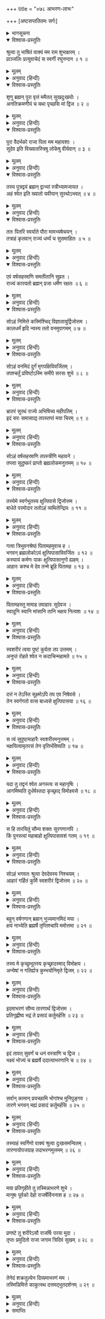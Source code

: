 +++
title = "०७८ आभरण-लाभः"

+++
[अष्टसप्ततितमः सर्गः]



<details><summary>भागसूचना</summary>

78. राजा श्वेतका अगस्त्यजीको अपने लिये घृणित आहारकी प्राप्तिका कारण बताते हुए ब्रह्माजीके साथ हुए अपनी वार्ताको उपस्थित करना और उन्हें दिव्य आभूषणका दान दे भूख-प्यासके कष्टसे मुक्त होना
</details>

<details open><summary>विश्वास-प्रस्तुतिः</summary>

श्रुत्वा तु भाषितं वाक्यं मम राम शुभाक्षरम् ।  
प्राञ्जलिः प्रत्युवाचेदं स स्वर्गी रघुनन्दन ॥ १ ॥
</details>

<details><summary>मूलम्</summary>

श्रुत्वा तु भाषितं वाक्यं मम राम शुभाक्षरम् ।  
प्राञ्जलिः प्रत्युवाचेदं स स्वर्गी रघुनन्दन ॥ १ ॥
</details>

<details><summary>अनुवाद (हिन्दी)</summary>

(अगस्त्यजी कहते हैं—) रघुकुलनन्दन राम! मेरी कही हुई शुभ अक्षरोंसे युक्त बात सुनकर उन स्वर्गीय पुरुषने हाथ जोड़कर इस प्रकार उत्तर दिया— ॥ १ ॥
</details>

<details open><summary>विश्वास-प्रस्तुतिः</summary>

शृणु ब्रह्मन् पुरा वृत्तं ममैतत् सुखदुःखयोः ।  
अनतिक्रमणीयं च यथा पृच्छसि मां द्विज ॥ २ ॥
</details>

<details><summary>मूलम्</summary>

शृणु ब्रह्मन् पुरा वृत्तं ममैतत् सुखदुःखयोः ।  
अनतिक्रमणीयं च यथा पृच्छसि मां द्विज ॥ २ ॥
</details>

<details><summary>अनुवाद (हिन्दी)</summary>

‘ब्रह्मन्! आप जो कुछ पूछ रहे हैं, वह मेरे सुख-दुःखका अलङ्घनीय कारण, जो पूर्वकालमें घटित हो चुका है, यहाँ बताया जाता है, सुनिये ॥ २ ॥
</details>

<details open><summary>विश्वास-प्रस्तुतिः</summary>

पुरा वैदर्भको राजा पिता मम महायशाः ।  
सुदेव इति विख्यातस्त्रिषु लोकेषु वीर्यवान् ॥ ३ ॥
</details>

<details><summary>मूलम्</summary>

पुरा वैदर्भको राजा पिता मम महायशाः ।  
सुदेव इति विख्यातस्त्रिषु लोकेषु वीर्यवान् ॥ ३ ॥
</details>

<details><summary>अनुवाद (हिन्दी)</summary>

‘पूर्वकालमें मेरे महायशस्वी पिता विदर्भ देशके राजा थे । उनका नाम सुदेव था । वे तीनों लोकोंमें विख्यात पराक्रमी थे ॥ ३ ॥
</details>

<details open><summary>विश्वास-प्रस्तुतिः</summary>

तस्य पुत्रद्वयं ब्रह्मन् द्वाभ्यां स्त्रीभ्यामजायत ।  
अहं श्वेत इति ख्यातो यवीयान् सुरथोऽभवत् ॥ ४ ॥
</details>

<details><summary>मूलम्</summary>

तस्य पुत्रद्वयं ब्रह्मन् द्वाभ्यां स्त्रीभ्यामजायत ।  
अहं श्वेत इति ख्यातो यवीयान् सुरथोऽभवत् ॥ ४ ॥
</details>

<details><summary>अनुवाद (हिन्दी)</summary>

‘ब्रह्मन्! उनके दो पत्नियाँ थीं, जिनके गर्भसे उन्हें दो पुत्र प्राप्त हुए । उनमें ज्येष्ठ मैं था । मेरी श्वेतके नामसे प्रसिद्धि हुई और मेरे छोटे भाईका नाम सुरथ था ॥ ४ ॥
</details>

<details open><summary>विश्वास-प्रस्तुतिः</summary>

ततः पितरि स्वर्याते पौरा मामभ्यषेचयन् ।  
तत्राहं कृतवान् राज्यं धर्म्यं च सुसमाहितः ॥ ५ ॥
</details>

<details><summary>मूलम्</summary>

ततः पितरि स्वर्याते पौरा मामभ्यषेचयन् ।  
तत्राहं कृतवान् राज्यं धर्म्यं च सुसमाहितः ॥ ५ ॥
</details>

<details><summary>अनुवाद (हिन्दी)</summary>

‘पिताके स्वर्गलोकमें चले जानेपर पुरवासियोंने राजाके पदपर मेरा अभिषेक कर दिया । वहाँ परम सावधान रहकर मैंने धर्मके अनुकूल राज्यका पालन किया ॥ ५ ॥
</details>

<details open><summary>विश्वास-प्रस्तुतिः</summary>

एवं वर्षसहस्राणि समतीतानि सुव्रत ।  
राज्यं कारयतो ब्रह्मन् प्रजा धर्मेण रक्षतः ॥ ६ ॥
</details>

<details><summary>मूलम्</summary>

एवं वर्षसहस्राणि समतीतानि सुव्रत ।  
राज्यं कारयतो ब्रह्मन् प्रजा धर्मेण रक्षतः ॥ ६ ॥
</details>

<details><summary>अनुवाद (हिन्दी)</summary>

‘उत्तम व्रतका पालन करनेवाले ब्रह्मर्षे! इस तरह धर्मपूर्वक प्रजाकी रक्षा तथा राज्यका शासन करते हुए मेरे एक सहस्र वर्ष बीत गये ॥ ६ ॥
</details>

<details open><summary>विश्वास-प्रस्तुतिः</summary>

सोऽहं निमित्ते कस्मिंश्चिद् विज्ञातायुर्द्विजोत्तम ।  
कालधर्मं हृदि न्यस्य ततो वनमुपागमम् ॥ ७ ॥
</details>

<details><summary>मूलम्</summary>

सोऽहं निमित्ते कस्मिंश्चिद् विज्ञातायुर्द्विजोत्तम ।  
कालधर्मं हृदि न्यस्य ततो वनमुपागमम् ॥ ७ ॥
</details>

<details><summary>अनुवाद (हिन्दी)</summary>

‘द्विजश्रेष्ठ! एक समय मुझे किसी निमित्तसे अपनी आयुका पता लग गया और मैंने मृत्यु-तिथिको हृदयमें रखकर वहाँसे वनको प्रस्थान किया ॥ ७ ॥
</details>

<details open><summary>विश्वास-प्रस्तुतिः</summary>

सोऽहं वनमिदं दुर्गं मृगपक्षिविवर्जितम् ।  
तपश्चर्तुं प्रविष्टोऽस्मि समीपे सरसः शुभे ॥ ८ ॥
</details>

<details><summary>मूलम्</summary>

सोऽहं वनमिदं दुर्गं मृगपक्षिविवर्जितम् ।  
तपश्चर्तुं प्रविष्टोऽस्मि समीपे सरसः शुभे ॥ ८ ॥
</details>

<details><summary>अनुवाद (हिन्दी)</summary>

‘उस समय मैं इसी दुर्गम वनमें आया, जिसमें न पशु हैं न पक्षी । वनमें प्रवेश करके मैं इसी सरोवरके सुन्दर तटके निकट तपस्या करनेके लिये बैठा ॥ ८ ॥
</details>

<details open><summary>विश्वास-प्रस्तुतिः</summary>

भ्रातरं सुरथं राज्ये अभिषिच्य महीपतिम् ।  
इदं सरः समासाद्य तपस्तप्तं मया चिरम् ॥ ९ ॥
</details>

<details><summary>मूलम्</summary>

भ्रातरं सुरथं राज्ये अभिषिच्य महीपतिम् ।  
इदं सरः समासाद्य तपस्तप्तं मया चिरम् ॥ ९ ॥
</details>

<details><summary>अनुवाद (हिन्दी)</summary>

‘राज्यपर अपने भाई राजा सुरथका अभिषेक करके इस सरोवरके समीप आकर मैंने दीर्घकालतक तपस्या की ॥ ९ ॥
</details>

<details open><summary>विश्वास-प्रस्तुतिः</summary>

सोऽहं वर्षसहस्राणि तपस्त्रीणि महावने ।  
तप्त्वा सुदुष्करं प्राप्तो ब्रह्मलोकमनुत्तमम् ॥ १० ॥
</details>

<details><summary>मूलम्</summary>

सोऽहं वर्षसहस्राणि तपस्त्रीणि महावने ।  
तप्त्वा सुदुष्करं प्राप्तो ब्रह्मलोकमनुत्तमम् ॥ १० ॥
</details>

<details><summary>अनुवाद (हिन्दी)</summary>

‘इस विशाल वनमें तीन हजार वर्षोंतक अत्यन्त दुष्कर तपस्या करके मैं परम उत्तम ब्रह्मलोकको प्राप्त हुआ ॥ १० ॥
</details>

<details open><summary>विश्वास-प्रस्तुतिः</summary>

तस्येमे स्वर्गभूतस्य क्षुत्पिपासे द्विजोत्तम ।  
बाधेते परमोदार ततोऽहं व्यथितेन्द्रियः ॥ ११ ॥
</details>

<details><summary>मूलम्</summary>

तस्येमे स्वर्गभूतस्य क्षुत्पिपासे द्विजोत्तम ।  
बाधेते परमोदार ततोऽहं व्यथितेन्द्रियः ॥ ११ ॥
</details>

<details><summary>अनुवाद (हिन्दी)</summary>

‘द्विजश्रेष्ठ! परम उदार महर्षे! ब्रह्मलोकमें पहुँच जानेपर भी मुझे भूख और प्यास बड़ा कष्ट देते हैं । उससे मेरी सारी इन्द्रियाँ व्यथित हो उठती हैं ॥ ११ ॥
</details>

<details open><summary>विश्वास-प्रस्तुतिः</summary>

गत्वा त्रिभुवनश्रेष्ठं पितामहमुवाच ह ।  
भगवन् ब्रह्मलोकोऽयं क्षुत्पिपासाविवर्जितः ॥ १२ ॥  
कस्यायं कर्मणः पाकः क्षुत्पिपासानुगो ह्यहम् ।  
आहारः कश्च मे देव तन्मे ब्रूहि पितामह ॥ १३ ॥
</details>

<details><summary>मूलम्</summary>

गत्वा त्रिभुवनश्रेष्ठं पितामहमुवाच ह ।  
भगवन् ब्रह्मलोकोऽयं क्षुत्पिपासाविवर्जितः ॥ १२ ॥  
कस्यायं कर्मणः पाकः क्षुत्पिपासानुगो ह्यहम् ।  
आहारः कश्च मे देव तन्मे ब्रूहि पितामह ॥ १३ ॥
</details>

<details><summary>अनुवाद (हिन्दी)</summary>

‘एक दिन मैंने त्रिलोकीके श्रेष्ठ देवता भगवान् ब्रह्माजीसे कहा—‘भगवन्! यह ब्रह्मलोक तो भूख-प्यासके कष्टसे रहित है, किंतु यहाँ भी क्षुधा-पिपासाका क्लेश मेरा पीछा नहीं छोड़ता है । यह मेरे किस कर्मका परिणाम है? देव! पितामह! मेरा आहार क्या है? यह मुझे बताइये’ ॥ १२-१३ ॥
</details>

<details open><summary>विश्वास-प्रस्तुतिः</summary>

पितामहस्तु मामाह तवाहारः सुदेवज ।  
स्वादूनि स्वानि मांसानि तानि भक्षय नित्यशः ॥ १४ ॥
</details>

<details><summary>मूलम्</summary>

पितामहस्तु मामाह तवाहारः सुदेवज ।  
स्वादूनि स्वानि मांसानि तानि भक्षय नित्यशः ॥ १४ ॥
</details>

<details><summary>अनुवाद (हिन्दी)</summary>

यह सुनकर ब्रह्माजी मुझसे बोले—‘सुदेवनन्दन! तुम मर्त्यलोकमें स्थित अपने ही शरीरका सुस्वादु मांस प्रतिदिन खाया करो; यही तुम्हारा आहार है ॥ १४ ॥
</details>

<details open><summary>विश्वास-प्रस्तुतिः</summary>

स्वशरीरं त्वया पुष्टं कुर्वता तप उत्तमम् ।  
अनुप्तं रोहते श्वेत न कदाचिन्महामते ॥ १५ ॥
</details>

<details><summary>मूलम्</summary>

स्वशरीरं त्वया पुष्टं कुर्वता तप उत्तमम् ।  
अनुप्तं रोहते श्वेत न कदाचिन्महामते ॥ १५ ॥
</details>

<details><summary>अनुवाद (हिन्दी)</summary>

‘श्वेत! तुमने उत्तम तप करते हुए केवल अपने शरीरका ही पोषण किया है । महामते! दानरूपी बीज बोये बिना कहीं कुछ भी नहीं जमता—कोई भी भोज्य-पदार्थ उपलब्ध नहीं होता है ॥ १५ ॥
</details>

<details open><summary>विश्वास-प्रस्तुतिः</summary>

दत्तं न तेऽस्ति सूक्ष्मोऽपि तप एव निषेवसे ।  
तेन स्वर्गगतो वत्स बाध्यसे क्षुत्पिपासया ॥ १६ ॥
</details>

<details><summary>मूलम्</summary>

दत्तं न तेऽस्ति सूक्ष्मोऽपि तप एव निषेवसे ।  
तेन स्वर्गगतो वत्स बाध्यसे क्षुत्पिपासया ॥ १६ ॥
</details>

<details><summary>अनुवाद (हिन्दी)</summary>

‘तुमने देवताओं, पितरों एवं अतिथियोंके लिये कभी कुछ थोड़ा-सा भी दान किया हो, ऐसा नहीं दिखायी देता । तुम केवल तपस्या करते थे । वत्स! इसीलिये ब्रह्मलोकमें आकर भी भूख-प्याससे पीड़ित हो रहे हो ॥
</details>

<details open><summary>विश्वास-प्रस्तुतिः</summary>

स त्वं सुपुष्टमाहारैः स्वशरीरमनुत्तमम् ।  
भक्षयित्वामृतरसं तेन वृत्तिर्भविष्यति ॥ १७ ॥
</details>

<details><summary>मूलम्</summary>

स त्वं सुपुष्टमाहारैः स्वशरीरमनुत्तमम् ।  
भक्षयित्वामृतरसं तेन वृत्तिर्भविष्यति ॥ १७ ॥
</details>

<details><summary>अनुवाद (हिन्दी)</summary>

‘नाना प्रकारके आहारोंसे भलीभाँति पोषित हुआ तुम्हारा परम उत्तम शरीर अमृतरससे युक्त होगा और उसीका भक्षण करनेसे तुम्हारी क्षुधा-पिपासाका निवारण हो जायगा ॥ १७ ॥
</details>

<details open><summary>विश्वास-प्रस्तुतिः</summary>

यदा तु तद्वनं श्वेत अगस्त्यः स महानृषिः ।  
आगमिष्यति दुर्धर्षस्तदा कृच्छ्राद् विमोक्ष्यसे ॥ १८ ॥
</details>

<details><summary>मूलम्</summary>

यदा तु तद्वनं श्वेत अगस्त्यः स महानृषिः ।  
आगमिष्यति दुर्धर्षस्तदा कृच्छ्राद् विमोक्ष्यसे ॥ १८ ॥
</details>

<details><summary>अनुवाद (हिन्दी)</summary>

‘श्वेत! जब उस वनमें दुर्धर्ष महर्षि अगस्त्य पधारेंगे, तब तुम इस कष्टसे छुटकारा पा जाओगे ॥ १८ ॥
</details>

<details open><summary>विश्वास-प्रस्तुतिः</summary>

स हि तारयितुं सौम्य शक्तः सुरगणानपि ।  
किं पुनस्त्वां महाबाहो क्षुत्पिपासावशं गतम् ॥ १९ ॥
</details>

<details><summary>मूलम्</summary>

स हि तारयितुं सौम्य शक्तः सुरगणानपि ।  
किं पुनस्त्वां महाबाहो क्षुत्पिपासावशं गतम् ॥ १९ ॥
</details>

<details><summary>अनुवाद (हिन्दी)</summary>

‘सौम्य! महाबाहो! वे देवताओंका भी उद्धार करनेमें समर्थ हैं, फिर भूख-प्यासके वशमें पड़े हुए तुम-जैसे पुरुषको संकटसे छुड़ाना उनके लिये कौन बड़ी बात है?’ ॥ १९ ॥
</details>

<details open><summary>विश्वास-प्रस्तुतिः</summary>

सोऽहं भगवतः श्रुत्वा देवदेवस्य निश्चयम् ।  
आहारं गर्हितं कुर्मि स्वशरीरं द्विजोत्तम ॥ २० ॥
</details>

<details><summary>मूलम्</summary>

सोऽहं भगवतः श्रुत्वा देवदेवस्य निश्चयम् ।  
आहारं गर्हितं कुर्मि स्वशरीरं द्विजोत्तम ॥ २० ॥
</details>

<details><summary>अनुवाद (हिन्दी)</summary>

‘द्विजश्रेष्ठ! देवाधिदेव भगवान् ब्रह्माका यह निश्चय सुनकर मैं अपने शरीरका ही घृणित आहार ग्रहण करने लगा ॥ २० ॥
</details>

<details open><summary>विश्वास-प्रस्तुतिः</summary>

बहून् वर्षगणान् ब्रह्मन् भुज्यमानमिदं मया ।  
क्षयं नाभ्येति ब्रह्मर्षे तृप्तिश्चापि ममोत्तमा ॥ २१ ॥
</details>

<details><summary>मूलम्</summary>

बहून् वर्षगणान् ब्रह्मन् भुज्यमानमिदं मया ।  
क्षयं नाभ्येति ब्रह्मर्षे तृप्तिश्चापि ममोत्तमा ॥ २१ ॥
</details>

<details><summary>अनुवाद (हिन्दी)</summary>

‘ब्रह्मन्! ब्रह्मर्षे! बहुत वर्षोंसे मेरे द्वारा उपभोगमें लाये जानेपर भी यह शरीर नष्ट नहीं होता है और मुझे पूर्णतः तृप्ति प्राप्त होती है ॥ २१ ॥
</details>

<details open><summary>विश्वास-प्रस्तुतिः</summary>

तस्य मे कृच्छ्रभूतस्य कृच्छ्रादस्माद् विमोक्षय ।  
अन्येषां न गतिर्ह्यत्र कुम्भयोनिमृते द्विजम् ॥ २२ ॥
</details>

<details><summary>मूलम्</summary>

तस्य मे कृच्छ्रभूतस्य कृच्छ्रादस्माद् विमोक्षय ।  
अन्येषां न गतिर्ह्यत्र कुम्भयोनिमृते द्विजम् ॥ २२ ॥
</details>

<details><summary>अनुवाद (हिन्दी)</summary>

‘मुने! इस प्रकार मैं संकटमें पड़ा हूँ । आप मेरे दृष्टिपथमें आ गये हैं, इसलिये इस कष्टसे मेरा उद्धार कीजिये । आप ब्रह्मर्षि कुम्भजके सिवा दूसरोंकी इस निर्जन वनमें पहुँच नहीं हो सकती (इसलिये आप अवश्य कुम्भयोनि अगस्त्य ही हैं) ॥ २२ ॥
</details>

<details open><summary>विश्वास-प्रस्तुतिः</summary>

इदमाभरणं सौम्य तारणार्थं द्विजोत्तम ।  
प्रतिगृह्णीष्व भद्रं ते प्रसादं कर्तुमर्हसि ॥ २३ ॥
</details>

<details><summary>मूलम्</summary>

इदमाभरणं सौम्य तारणार्थं द्विजोत्तम ।  
प्रतिगृह्णीष्व भद्रं ते प्रसादं कर्तुमर्हसि ॥ २३ ॥
</details>

<details><summary>अनुवाद (हिन्दी)</summary>

‘सौम्य! विप्रवर! आपका कल्याण हो । आप मेरा उद्धार करनेके लिये मेरे इस आभूषणका दान ग्रहण करें और आपका कृपाप्रसाद मुझे प्राप्त हो ॥ २३ ॥
</details>

<details open><summary>विश्वास-प्रस्तुतिः</summary>

इदं तावत् सुवर्णं च धनं वस्त्राणि च द्विज ।  
भक्ष्यं भोज्यं च ब्रह्मर्षे ददात्याभरणानि च ॥ २४ ॥
</details>

<details><summary>मूलम्</summary>

इदं तावत् सुवर्णं च धनं वस्त्राणि च द्विज ।  
भक्ष्यं भोज्यं च ब्रह्मर्षे ददात्याभरणानि च ॥ २४ ॥
</details>

<details><summary>अनुवाद (हिन्दी)</summary>

‘ब्रह्मन्! ब्रह्मर्षे! यह दिव्य आभूषण सुवर्ण, धन, वस्त्र, भक्ष्य, भोज्य तथा अन्य नाना प्रकारके आभरण भी देता है ॥ २४ ॥
</details>

<details open><summary>विश्वास-प्रस्तुतिः</summary>

सर्वान् कामान् प्रयच्छामि भोगांश्च मुनिपुङ्गव ।  
तारणे भगवन् मह्यं प्रसादं कर्तुमर्हसि ॥ २५ ॥
</details>

<details><summary>मूलम्</summary>

सर्वान् कामान् प्रयच्छामि भोगांश्च मुनिपुङ्गव ।  
तारणे भगवन् मह्यं प्रसादं कर्तुमर्हसि ॥ २५ ॥
</details>

<details><summary>अनुवाद (हिन्दी)</summary>

‘मुनिश्रेष्ठ! इस आभूषणके द्वारा मैं समस्त कामनाओं (मनोवाञ्छित पदार्थों) और भोगोंको भी दे रहा हूँ । भगवन्! आप मेरे उद्धारके लिये मुझपर कृपा करें’ ॥ २५ ॥
</details>

<details open><summary>विश्वास-प्रस्तुतिः</summary>

तस्याहं स्वर्गिणो वाक्यं श्रुत्वा दुःखसमन्वितम् ।  
तारणायोपजग्राह तदाभरणमुत्तमम् ॥ २६ ॥
</details>

<details><summary>मूलम्</summary>

तस्याहं स्वर्गिणो वाक्यं श्रुत्वा दुःखसमन्वितम् ।  
तारणायोपजग्राह तदाभरणमुत्तमम् ॥ २६ ॥
</details>

<details><summary>अनुवाद (हिन्दी)</summary>

स्वर्गीय राजा श्वेतकी यह दुःखभरी बात सुनकर मैंने उनका उद्धार करनेके लिये वह उत्तम आभूषण ले लिया ॥ २६ ॥
</details>

<details open><summary>विश्वास-प्रस्तुतिः</summary>

मया प्रतिगृहीते तु तस्मिन्नाभरणे शुभे ।  
मानुषः पूर्वको देहो राजर्षेर्विननाश ह ॥ २७ ॥
</details>

<details><summary>मूलम्</summary>

मया प्रतिगृहीते तु तस्मिन्नाभरणे शुभे ।  
मानुषः पूर्वको देहो राजर्षेर्विननाश ह ॥ २७ ॥
</details>

<details><summary>अनुवाद (हिन्दी)</summary>

ज्यों ही मैंने उस शुभ आभूषणका दान ग्रहण किया, त्यों ही राजर्षि श्वेतका वह पूर्व-शरीर (शव) अदृश्य हो गया ॥ २७ ॥
</details>

<details open><summary>विश्वास-प्रस्तुतिः</summary>

प्रणष्टे तु शरीरेऽसौ राजर्षिः परया मुदा ।  
तृप्तः प्रमुदितो राजा जगाम त्रिदिवं सुखम् ॥ २८ ॥
</details>

<details><summary>मूलम्</summary>

प्रणष्टे तु शरीरेऽसौ राजर्षिः परया मुदा ।  
तृप्तः प्रमुदितो राजा जगाम त्रिदिवं सुखम् ॥ २८ ॥
</details>

<details><summary>अनुवाद (हिन्दी)</summary>

उस शरीरके अदृश्य हो जानेपर राजर्षि श्वेत परमानन्दसे तृप्त हो प्रसन्नतापूर्वक सुखमय ब्रह्मलोकको चले गये ॥ २८ ॥
</details>

<details open><summary>विश्वास-प्रस्तुतिः</summary>

तेनेदं शक्रतुल्येन दिव्यमाभरणं मम ।  
तस्मिन्निमित्ते काकुत्स्थ दत्तमद्भुतदर्शनम् ॥ २९ ॥
</details>

<details><summary>मूलम्</summary>

तेनेदं शक्रतुल्येन दिव्यमाभरणं मम ।  
तस्मिन्निमित्ते काकुत्स्थ दत्तमद्भुतदर्शनम् ॥ २९ ॥
</details>

<details><summary>अनुवाद (हिन्दी)</summary>

काकुत्स्थ! उन इन्द्रतुल्य तेजस्वी राजा श्वेतने उस भूख-प्यासके निवारणरूप पूर्वोक्त निमित्तसे यह अद्भुत दिखायी देनेवाला दिव्य आभूषण मुझे दिया था ॥ २९ ॥
</details>

<details><summary>समाप्तिः</summary>

इत्यार्षे श्रीमद्रामायणे वाल्मीकीये आदिकाव्ये उत्तरकाण्डेऽष्टसप्ततितमः सर्गः ॥ ७८ ॥  
इस प्रकार श्रीवाल्मीकिनिर्मित आर्षरामायण आदिकाव्यके उत्तरकाण्डमें अठहत्तरवाँ सर्ग पूरा हुआ ॥ ७८ ॥
</details>
